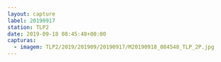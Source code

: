 ```yaml
---
layout: capture
label: 20190917
station: TLP2
date: 2019-09-18 08:45:48+00:00
capturas:
  - imagem: TLP2/2019/201909/20190917/M20190918_084548_TLP_2P.jpg
---
```

